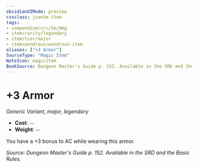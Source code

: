 ```yaml
---
obsidianUIMode: preview
cssclass: json5e-item
tags:
- compendium/src/5e/dmg
- item/rarity/legendary
- item/tier/major
- item/wondrous/wondrous-item
aliases: ["+3 Armor"]
SourceType: "Magic Item"
NoteIcon: magicitem
BookSource: Dungeon Master's Guide p. 152. Available in the SRD and the Basic Rules.
---
```

# +3 Armor
*Generic Variant, major, legendary*  

- **Cost**: ⏤
- **Weight**: ⏤

You have a +3 bonus to AC while wearing this armor.

*Source: Dungeon Master's Guide p. 152. Available in the SRD and the Basic Rules.*